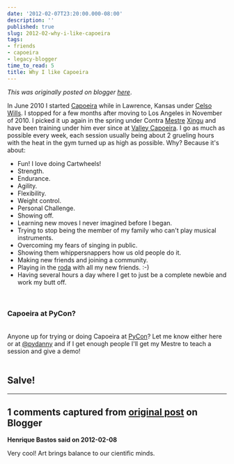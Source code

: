```yaml
---
date: '2012-02-07T23:20:00.000-08:00'
description: ''
published: true
slug: 2012-02-why-i-like-capoeira
tags:
- friends
- capoeira
- legacy-blogger
time_to_read: 5
title: Why I like Capoeira
---
```


*This was originally posted on blogger [here](https://pydanny.blogspot.com/2012/02/why-i-like-capoeira.html)*.

In June 2010 I started <a href="http://en.wikipedia.org/wiki/Capoeira">Capoeira</a> while in Lawrence, Kansas under <a href="http://www.facebook.com/pages/Capoeira-dos-Palmares/177057772341910">Celso Wills</a>. I stopped for a few months after moving to Los Angeles in November of 2010. I picked it up again in the spring under Contra <a href="http://www.youtube.com/watch?v=vUJfqJFKmzI">Mestre</a> <a href="http://valleycapoeira.com/?page_id=7">Xingu</a> and have been training under him ever since at <a href="http://valleycapoeira.com/">Valley Capoeira</a>. I go as much as possible every week, each session usually being about 2 grueling hours with the heat in the gym turned up as high as possible. Why? Because it's about:<br /><ul><li>Fun! I love doing Cartwheels!</li><li>Strength.</li><li>Endurance.</li><li>Agility.</li><li>Flexibility.</li><li>Weight control.</li><li>Personal Challenge.</li><li>Showing off.</li><li>Learning new moves I never imagined before I began.</li><li>Trying to stop being the member of my family who can't play musical instruments.</li><li>Overcoming my fears of singing in public.</li><li>Showing them whippersnappers how us old people do it.</li><li>Making new friends and joining a community.</li><li>Playing in the <a href="http://en.wikipedia.org/wiki/Capoeira#Roda">roda</a> with all my new friends. :-)</li><li>Having several hours a day where I get to just be a complete newbie and work my butt off.</li></ul><br /><h3>Capoeira at PyCon?</h3><br />Anyone up for trying or doing Capoeira at <a href="http://us.pycon.org">PyCon</a>? Let me know either here or at <a href="http://twitter.com/pydanny">@pydanny</a> and if I get enough people I'll get my Mestre to teach a session and give a demo!<br /><br /><h2>Salve!</h2>

---

## 1 comments captured from [original post](https://pydanny.blogspot.com/2012/02/why-i-like-capoeira.html) on Blogger

**Henrique Bastos said on 2012-02-08**

Very cool! Art brings balance to our cientific minds.

